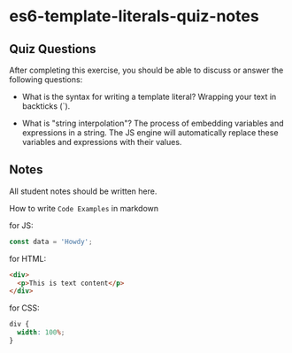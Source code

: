# es6-template-literals-quiz-notes

## Quiz Questions

After completing this exercise, you should be able to discuss or answer the following questions:

- What is the syntax for writing a template literal?
  Wrapping your text in backticks (`).

- What is "string interpolation"?
  The process of embedding variables and expressions in a string. The JS engine will automatically replace these variables and expressions with their values.

## Notes

All student notes should be written here.

How to write `Code Examples` in markdown

for JS:

```javascript
const data = 'Howdy';
```

for HTML:

```html
<div>
  <p>This is text content</p>
</div>
```

for CSS:

```css
div {
  width: 100%;
}
```
